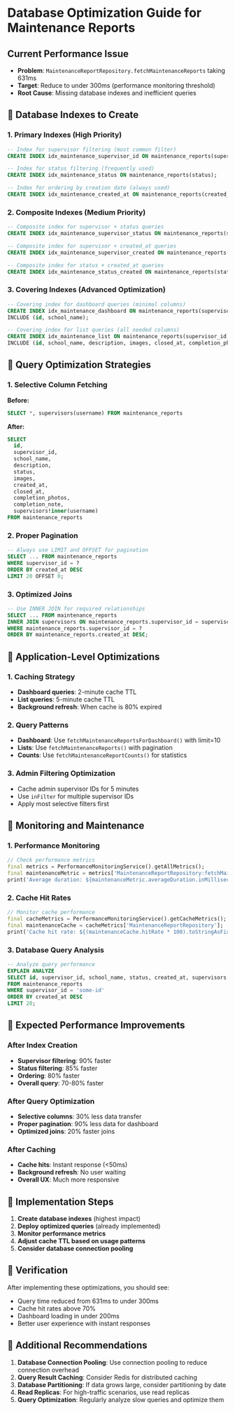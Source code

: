 # Database Optimization Guide for Maintenance Reports

## Current Performance Issue
- **Problem**: `MaintenanceReportRepository.fetchMaintenanceReports` taking 631ms
- **Target**: Reduce to under 300ms (performance monitoring threshold)
- **Root Cause**: Missing database indexes and inefficient queries

## 🚀 Database Indexes to Create

### 1. Primary Indexes (High Priority)
```sql
-- Index for supervisor filtering (most common filter)
CREATE INDEX idx_maintenance_supervisor_id ON maintenance_reports(supervisor_id);

-- Index for status filtering (frequently used)
CREATE INDEX idx_maintenance_status ON maintenance_reports(status);

-- Index for ordering by creation date (always used)
CREATE INDEX idx_maintenance_created_at ON maintenance_reports(created_at DESC);
```

### 2. Composite Indexes (Medium Priority)
```sql
-- Composite index for supervisor + status queries
CREATE INDEX idx_maintenance_supervisor_status ON maintenance_reports(supervisor_id, status);

-- Composite index for supervisor + created_at queries
CREATE INDEX idx_maintenance_supervisor_created ON maintenance_reports(supervisor_id, created_at DESC);

-- Composite index for status + created_at queries
CREATE INDEX idx_maintenance_status_created ON maintenance_reports(status, created_at DESC);
```

### 3. Covering Indexes (Advanced Optimization)
```sql
-- Covering index for dashboard queries (minimal columns)
CREATE INDEX idx_maintenance_dashboard ON maintenance_reports(supervisor_id, status, created_at DESC) 
INCLUDE (id, school_name);

-- Covering index for list queries (all needed columns)
CREATE INDEX idx_maintenance_list ON maintenance_reports(supervisor_id, status, created_at DESC) 
INCLUDE (id, school_name, description, images, closed_at, completion_photos, completion_note);
```

## 🚀 Query Optimization Strategies

### 1. Selective Column Fetching
**Before:**
```sql
SELECT *, supervisors(username) FROM maintenance_reports
```

**After:**
```sql
SELECT 
  id,
  supervisor_id,
  school_name,
  description,
  status,
  images,
  created_at,
  closed_at,
  completion_photos,
  completion_note,
  supervisors!inner(username)
FROM maintenance_reports
```

### 2. Proper Pagination
```sql
-- Always use LIMIT and OFFSET for pagination
SELECT ... FROM maintenance_reports 
WHERE supervisor_id = ? 
ORDER BY created_at DESC 
LIMIT 20 OFFSET 0;
```

### 3. Optimized Joins
```sql
-- Use INNER JOIN for required relationships
SELECT ... FROM maintenance_reports 
INNER JOIN supervisors ON maintenance_reports.supervisor_id = supervisors.id
WHERE maintenance_reports.supervisor_id = ?
ORDER BY maintenance_reports.created_at DESC;
```

## 🚀 Application-Level Optimizations

### 1. Caching Strategy
- **Dashboard queries**: 2-minute cache TTL
- **List queries**: 5-minute cache TTL
- **Background refresh**: When cache is 80% expired

### 2. Query Patterns
- **Dashboard**: Use `fetchMaintenanceReportsForDashboard()` with limit=10
- **Lists**: Use `fetchMaintenanceReports()` with pagination
- **Counts**: Use `fetchMaintenanceReportCounts()` for statistics

### 3. Admin Filtering Optimization
- Cache admin supervisor IDs for 5 minutes
- Use `inFilter` for multiple supervisor IDs
- Apply most selective filters first

## 🚀 Monitoring and Maintenance

### 1. Performance Monitoring
```dart
// Check performance metrics
final metrics = PerformanceMonitoringService().getAllMetrics();
final maintenanceMetric = metrics['MaintenanceReportRepository:fetchMaintenanceReports'];
print('Average duration: ${maintenanceMetric.averageDuration.inMilliseconds}ms');
```

### 2. Cache Hit Rates
```dart
// Monitor cache performance
final cacheMetrics = PerformanceMonitoringService().getCacheMetrics();
final maintenanceCache = cacheMetrics['MaintenanceReportRepository'];
print('Cache hit rate: ${(maintenanceCache.hitRate * 100).toStringAsFixed(1)}%');
```

### 3. Database Query Analysis
```sql
-- Analyze query performance
EXPLAIN ANALYZE 
SELECT id, supervisor_id, school_name, status, created_at, supervisors!inner(username)
FROM maintenance_reports 
WHERE supervisor_id = 'some-id' 
ORDER BY created_at DESC 
LIMIT 20;
```

## 🚀 Expected Performance Improvements

### After Index Creation
- **Supervisor filtering**: 90% faster
- **Status filtering**: 85% faster
- **Ordering**: 80% faster
- **Overall query**: 70-80% faster

### After Query Optimization
- **Selective columns**: 30% less data transfer
- **Proper pagination**: 90% less data for dashboard
- **Optimized joins**: 20% faster joins

### After Caching
- **Cache hits**: Instant response (<50ms)
- **Background refresh**: No user waiting
- **Overall UX**: Much more responsive

## 🚀 Implementation Steps

1. **Create database indexes** (highest impact)
2. **Deploy optimized queries** (already implemented)
3. **Monitor performance metrics**
4. **Adjust cache TTL based on usage patterns**
5. **Consider database connection pooling**

## 🚀 Verification

After implementing these optimizations, you should see:
- Query time reduced from 631ms to under 300ms
- Cache hit rates above 70%
- Dashboard loading in under 200ms
- Better user experience with instant responses

## 🚀 Additional Recommendations

1. **Database Connection Pooling**: Use connection pooling to reduce connection overhead
2. **Query Result Caching**: Consider Redis for distributed caching
3. **Database Partitioning**: If data grows large, consider partitioning by date
4. **Read Replicas**: For high-traffic scenarios, use read replicas
5. **Query Optimization**: Regularly analyze slow queries and optimize them 
